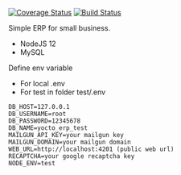 [![Coverage Status](https://coveralls.io/repos/github/yocto-erp/backend/badge.svg?branch=master)](https://coveralls.io/github/yocto-erp/backend?branch=master)
[![Build Status](https://travis-ci.org/yocto-erp/backend.svg?branch=master)](https://travis-ci.org/yocto-erp/backend)

Simple ERP for small business.

 - NodeJS 12
 - MySQL

Define env variable
 - For local .env
 - For test in folder test/.env

```
DB_HOST=127.0.0.1
DB_USERNAME=root
DB_PASSWORD=12345678
DB_NAME=yocto_erp_test
MAILGUN_API_KEY=your mailgun key
MAILGUN_DOMAIN=your mailgun domain
WEB_URL=http://localhost:4201 (public web url)
RECAPTCHA=your google recaptcha key
NODE_ENV=test
```
